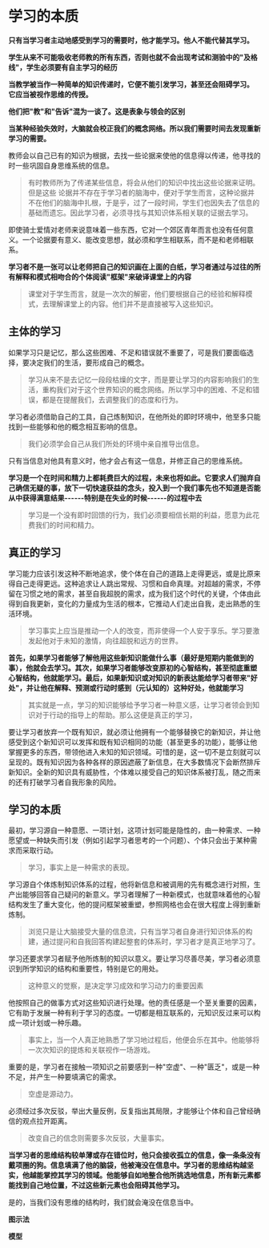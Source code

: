 
# 学习的本质
**只有当学习者主动地感受到学习的需要时，他才能学习。他人不能代替其学习。**

**学生从来不可能吸收老师教的所有东西，否则也就不会出现考试和测验中的"及格线"，学生必须要有自主学习的经历**

**当教学被当作一种简单的知识传递时，它便不能引发学习，甚至还会阻碍学习。 它应当被视作思维的传授。**

**他们把"教"和"告诉"混为一谈了。这是表象与领会的区别**

**当某种经验失效时，大脑就会校正我们的概念网络。所以我们需要时间去发现重新学习的需要。**

教师会以自己已有的知识为根据，去找一些论据来使他的信息得以传递，他寻找的时一些巩固自身思维系统的信息。

>有时教师所为了传递某些信息，将会从他们的知识中找出这些论据来证明。但是这些 论据并不存在于学习者的脑海中，便对于学生而言，这种论据并不在他们的脑海中扎根，于是乎，过了一段时间，学生们也因失去了信息的基础而遗忘。因此学习者，必须寻找与其知识体系相关联的证据去学习。

即使骑士爱情对老师来说意味着一些东西，它对一个郊区青年而言也没有任何意义。一个论据要有意义、能改变思想，就必须和学生相联系，而不是和老师相联系。

**学习者不是一张可以让老师把自己的知识画在上面的白纸，学习者通过与过往的所有解释和模式相吻合的个体阅读"框架"来破译课堂上的内容**

>课堂对于学生而言，就是一次次的解密，他们要根据自己的经验和解释模式，去理解课堂上的内容。他们并不是直接被写入这些知识。


## 主体的学习
如果学习只是记忆，那么这些困难、不足和错误就不重要了，可是我们要面临选择，要决定我们的生活，要形成自己的概念。

>学习从来不是去记忆一段段枯燥的文字，而是要让学习的内容影响我们的生活，重构我们对于这个世界知识的概念网络。所以学习中的困难、不足和错误，都是在提醒我们，去调整我们的态度和行为。

学习者必须借助自己的工具，自己炼制知识，在他所处的即时环境中，他至多只能找到一些能够和他的概念相互影响的信息。

>我们必须学会自己从我们所处的环境中亲自推导出信息。

只有当信息对他具有意义时，他才会占有这一信息，并修正自己的思维系统。

**学习是一个在时间和精力上都耗费巨大的过程，未来也将如此。它要求人们抛弃自己确信无疑的事，放下一切快速获益的念头，投入到一个我们事先也不知道是否能从中获得满意结果------特别是在失业的时候------的过程中去**

>学习是一个没有即时回馈的行为，我们必须要相信长期的利益，愿意为此花费我们的时间和精力。


## 真正的学习
学习能力应该引发这种不断地追求，使个体在自己的道路上走得更远，或是比原来得自己走得更远。这种追求让人跳出常规、习惯和自命真理。对超越的需求，不停留在习惯之地的需求，甚至自我超脱的需求，成为我们这个时代的关键，个体由此得到自我更新，变化的力量成为生活的根本，它推动人们走出自我，走出熟悉的生活环境。

>学习事实上应当是推动一个人的改变，而非使得一个人安于享乐。学习要激发起他对于未知的激情，向往超脱和远方的世界。

**首先，如果学习者能够了解他用这些新知识能做什么事（最好是短期内能做到的事），他就会去学习。其次，如果学习者能够改变原初的心智结构，甚至彻底重塑心智结构，他就能学习。最后，如果新知识或对知识的新表达能给学习者带来"好处"，并让他在解释、预测或行动时感到（元认知的）这种好处，他就能学习**

>其实就是一点，学习的知识能够给予学习者一种意义感，让学习者领会到知识对于行动的指导上的帮助。那么这便是真正的学习，

要让学习者放弃一个既有知识，就必须让他拥有一个能够替换它的新知识，并让他感受到这个新知识可以发挥和既有知识相同的功能（甚至更多的功能），能够让他掌握更多的东西，带领他进入未知的知识领域。可惜的是，这一切不是立刻就可以呈现的。既有知识因为各种各样的原因遮蔽了新信息，在大多数情况下会断然排斥新知识。全新的知识具有威胁性，个体难以接受自己的知识体系被打乱，随之而来的还有打破学习者自我形象的风险。

## 学习的本质
最初，学习源自一种意愿、一项计划，这项计划可能是隐性的，由一种需求、一种愿望或一种缺失而引发（例如引起学习者思考的一个问题）、个体只会出于某种需求而采取行动。

>学习，事实上是一种需求的表现。

学习源自个体炼制知识体系的过程，他将新信息和被调用的先有概念进行对照，生产出能够回答自己疑问的新意义。学习者理解了一种新模式，也就意味着他的心智结构发生了重大变化，他的提问框架被重塑，参照网格也会在很大程度上得到重新炼制。

>浏览只是让大脑接受大量的信息流，只有当学习者自身进行知识体系的构建，通过提问和自我回答构建起整套的体系时，学习者才是真正地学习了。

学习还要求学习者赋予他所炼制的知识以意义。要让学习尽善尽美，学习者必须意识到所学知识的结构和重要性，特别是它的用处。

>这种意义的觉察，是决定学习成效和学习动力的重要因素

他按照自己的做事方式对这些知识进行处理。他的责任感是一个至关重要的因素，它有助于发展一种有利于学习的态度。一切都是相互联系的，元知识反过来可以构成一项计划或一种乐趣。

>事实上，当一个人真正地熟悉了学习地过程后，他便会乐在其中。他能够将一次次知识的提炼和关联视作一场游戏。

重要的是，学习者在接触一项知识之前要感到一种"空虚"、一种"匮乏"，或是一种不足，并产生一种要填满它的需求。

>空虚是源动力。

必须经过多次反驳，举出大量反例，反复指出其局限，才能够让个体和自己曾经确信的观点拉开距离。

>改变自己的信念则需要多次反驳，大量事实。

**当学习者的思维结构较单薄或存在错位时，他只会接收孤立的信息，像一条条没有戴项圈的狗。信息填满了他的脑袋，他被淹没在信息中。学习者的思维结构越坚实，他越能掌控其学习的领域。他能够自如地整合他所挑选地信息，所有新元素都能找到自己地位置，不过这些新元素也会阻碍其他学习。**

是的，当我们没有思维的结构时，我们就会淹没在信息当中。

**图示法**

**模型**


<!--stackedit_data:
eyJoaXN0b3J5IjpbLTMzMDM0MDIxMSwxMzQxMjU5MTQ1XX0=
-->